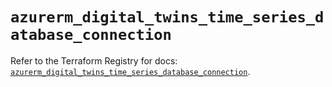 # `azurerm_digital_twins_time_series_database_connection`

Refer to the Terraform Registry for docs: [`azurerm_digital_twins_time_series_database_connection`](https://registry.terraform.io/providers/hashicorp/azurerm/4.20.0/docs/resources/digital_twins_time_series_database_connection).
